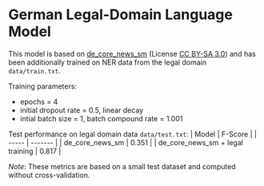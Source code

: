 # German Legal-Domain Language Model

This model is based on [de_core_news_sm](https://spacy.io/models/de#de_core_news_sm) (License [CC BY-SA 3.0](https://creativecommons.org/licenses/by-sa/3.0/)) and has been 
additionally 
trained on NER data from the legal domain `data/train.txt`.

Training parameters:
- epochs = 4
- initial dropout rate = 0.5, linear decay
- intial batch size = 1, batch compound rate = 1.001

Test performance on legal domain data `data/test.txt`:
| Model | F-Score |
| ----- | ------- |
| de_core_news_sm | 0.351 |
| de_core_news_sm + legal training | 0.817 |

_Note_: These metrics are based on a small test dataset and computed without cross-validation.
